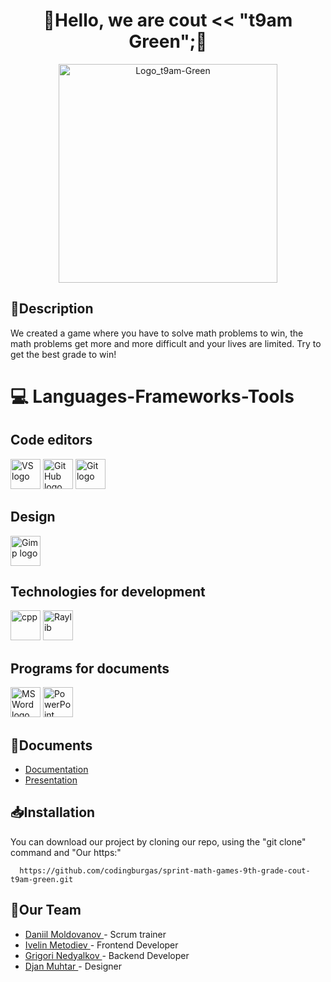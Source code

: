 <h1 align="center">📗Hello, we are cout << "t9am Green";📗</a></h1>
<p align = "center">
	<img src = "https://github.com/user-attachments/assets/508841ab-f01b-482c-af61-63f8e4e8c39a" alt = "Logo_t9am-Green" width="350">
</p>

## 📝Description
We created a game where you have to solve math problems to win, the math problems get more and more difficult and your lives are limited. Try to get the best grade to win!

# 💻 Languages-Frameworks-Tools
## Code editors
<p align="left">
    <a href="https://visualstudio.microsoft.com/vs/"><img src="https://static.wikia.nocookie.net/logopedia/images/6/62/Brand_Visual_Studio_Win_2019.svg/revision/latest/scale-to-width-down/250?cb=20191019024151" alt="VS logo" width=48px /></a>
	<a href="https://github.com/"><img src="https://encrypted-tbn0.gstatic.com/images?q=tbn:ANd9GcSbqj9Ii13d6hx5a9kyLnC5A8A96LDSaSZv_w&s" alt="GitHub logo" width=48px /></a>
<a href="https://git-scm.com/"><img src="https://avatars.githubusercontent.com/u/18133?s=280&v=4" alt="Git logo" width=48px /></a>
</p>

## Design
<p align="left">
	<a href="https://www.gimp.org/"><img src="https://upload.wikimedia.org/wikipedia/commons/thumb/0/02/Gimp-wilber-scalable.svg/640px-Gimp-wilber-scalable.svg.png" alt="Gimp logo" width=48px/></a>
</p>

## Technologies for development
<p align="left">
<a href="https://cplusplus.com/"><img src="https://upload.wikimedia.org/wikipedia/commons/thumb/1/18/ISO_C%2B%2B_Logo.svg/1822px-ISO_C%2B%2B_Logo.svg.png" alt="cpp" width=48px /></a>
    <a href="https://www.raylib.com/"><img src="https://upload.wikimedia.org/wikipedia/commons/f/f4/Raylib_logo.png" alt="Raylib" width=48px /></a>
</p>

## Programs for documents
<p align="left">
    <a href="https://www.microsoft.com/en-ww/microsoft-365/word"><img src="https://img.icons8.com/color/344/ms-word.png" alt="MS Word logo" width=48px /></a>
    <a href="https://www.microsoft.com/en-ww/microsoft-365/powerpoint"><img src="https://img.icons8.com/color/344/ms-powerpoint.png" alt="PowerPoint logo" width=48px /></a>
</p>

## 📁Documents
<ul>
    <li><a href = https://codingburgas-my.sharepoint.com/:w:/g/personal/dvmoldovanov23_codingburgas_bg/EfaLCVp0EdBJjIoQ72V-CcwBdANkHqkpqpV3QrFk2bSY-g?e=0KpwmQ> Documentation </a><br></li>
    <li><a href = https://codingburgas-my.sharepoint.com/:p:/g/personal/dvmoldovanov23_codingburgas_bg/ERGoW_TBMspJj-o0gT-2344BFwgo0FMt278fBymP47f9rQ?e=JlesRo> Presentation </a><br></li>
</ul>

## 📥Installation
You can download our project by cloning our repo, using the "git clone" command and "Our https:" 
```
  https://github.com/codingburgas/sprint-math-games-9th-grade-cout-t9am-green.git
 ```
## 🥇Our Team<br>
<ul>
    <li><a href = https://github.com/DVMoldovanov23> Daniil Moldovanov </a> - Scrum trainer<br></li>
    <li><a href = https://github.com/IVMetodiev23> Ivelin Metodiev </a> - Frontend Developer<br></li>
    <li><a href = https://github.com/GKNedyalkov23> Grigori Nedyalkov </a> - Backend  Developer<br></li>
    <li><a href = https://github.com/DSHMuhtar23> Djan Muhtar </a> - Designer<br></li>
</ul>
